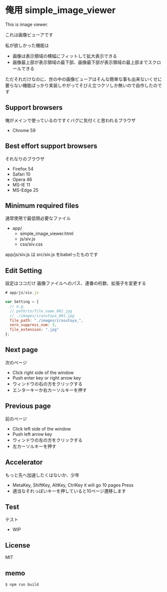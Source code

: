 # 俺用 simple_image_viewer
This is image viewer.

これは画像ビューアです

私が欲しかった機能は

- 画像は表示領域の横幅にフィットして拡大表示できる
- 画像最上部が表示領域の最下部、画像最下部が表示領域の最上部までスクロールできる

ただそれだけなのに、世の中の画像ビューアはそんな簡単な事も出来ないくせに要らない機能ばっかり実装しやがってそびえ立つクソしか無いので自作したのです

## Support browsers
俺がメインで使っているのですぐバグに気付くと思われるブラウザ

- Chrome 59

## Best effort support browsers
それなりのブラウザ

- Firefox 54
- Safari 10
- Opera 46
- MS-IE 11
- MS-Edge 25

## Minimum required files
通常使用で最低限必要なファイル

- app/
  - simple_image_viewer.html
  - js/siv.js
  - css/siv.css

app/js/siv.js は src/siv.js をbabelったものです

## Edit Setting
設定はココだけ 画像ファイルへのパス、連番の桁数、拡張子を変更する

```js
# app/js/siv.js

var Setting = {
  // e.g.
  // path/to/file_name_001.jpg
  // ./images/irasutoya_001.jpg
  file_path: "./images/irasutoya_",
  zero_suppress_num: 3,
  file_extension: ".jpg"
};
```

## Next page
次のページ

- Click right side of the window
- Push enter key or right arrow key
- ウィンドウの右の方をクリックする
- エンターキーか右カーソルキーを押す

## Previous page
前のページ

- Click left side of the window
- Push left arrow key
- ウィンドウの左の方をクリックする
- 左カーソルキーを押す

## Accelerator
もっと先へ加速したくはないか、少年

- MetaKey, ShiftKey, AltKey, CtrlKey it will go 10 pages Press
- 適当なそれっぽいキーを押していると10ページ遷移します

## Test
テスト

- WIP

## License
MIT

## memo
```sh
$ npm run build
```
